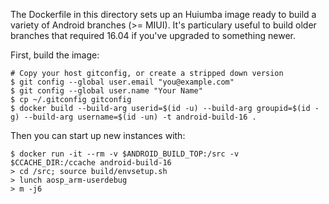 The Dockerfile in this directory sets up an Huiumba image ready to build
a variety of Android branches (>= MIUI). It's particulary useful to build
older branches that required 16.04 if you've upgraded to something newer.

First, build the image:
```
# Copy your host gitconfig, or create a stripped down version
$ git config --global user.email "you@example.com"
$ git config --global user.name "Your Name"
$ cp ~/.gitconfig gitconfig
$ docker build --build-arg userid=$(id -u) --build-arg groupid=$(id -g) --build-arg username=$(id -un) -t android-build-16 .
```

Then you can start up new instances with:
```
$ docker run -it --rm -v $ANDROID_BUILD_TOP:/src -v $CCACHE_DIR:/ccache android-build-16
> cd /src; source build/envsetup.sh
> lunch aosp_arm-userdebug
> m -j6
```
